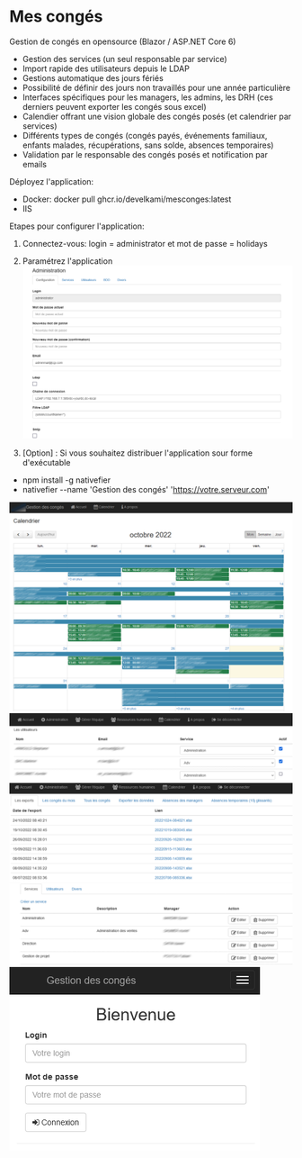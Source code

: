 # Mes congés
Gestion de congés en opensource (Blazor / ASP.NET Core 6)

- Gestion des services (un seul responsable par service)
- Import rapide des utilisateurs depuis le LDAP
- Gestions automatique des jours fériés
- Possibilité de définir des jours non travaillés pour une année particulière
- Interfaces spécifiques pour les managers, les admins, les DRH (ces derniers peuvent exporter les congés sous excel)
- Calendier offrant une vision globale des congés posés (et calendrier par services)
- Différents types de congés (congés payés, événements familiaux, enfants malades, récupérations, sans solde, absences temporaires)
- Validation par le responsable des congés posés et notification par emails

Déployez l'application:
- Docker: docker pull ghcr.io/develkami/mesconges:latest
- IIS

Etapes pour configurer l'application:
1. Connectez-vous: login = administrator et mot de passe = holidays

2. Paramétrez l'application
  ![](https://github.com/DevElkami/MesConges/blob/main/admin.png)
  
3. [Option] : Si vous souhaitez distribuer l'application sour forme d'exécutable
- npm install -g nativefier
- nativefier --name 'Gestion des congés' 'https://votre.serveur.com'

![](https://github.com/DevElkami/MesConges/blob/main/calendrier.png)
![](https://github.com/DevElkami/MesConges/blob/main/ldap.png)
![](https://github.com/DevElkami/MesConges/blob/main/rh.png)
![](https://github.com/DevElkami/MesConges/blob/main/service.png)
![](https://github.com/DevElkami/MesConges/blob/main/screen.png)
